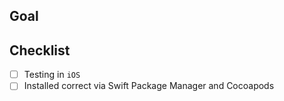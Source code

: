 ## Goal
<!--- Provide details about reason changes. -->

## Checklist
<!--- Go over all the following points, and put an `x` in all the boxes that apply. -->
- [ ] Testing in `iOS`
- [ ] Installed correct via Swift Package Manager and Cocoapods
